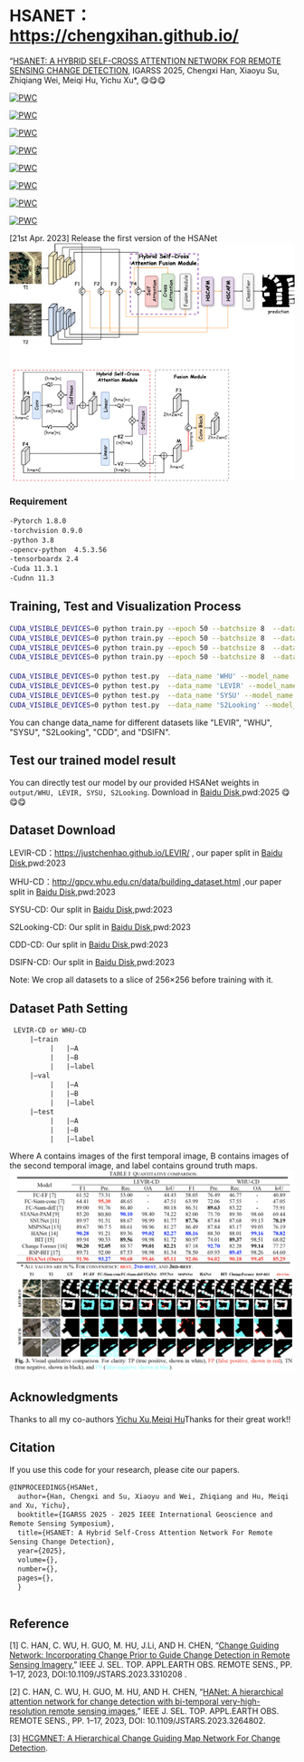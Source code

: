 # HSANET：https://chengxihan.github.io/

“[HSANET: A HYBRID SELF-CROSS ATTENTION NETWORK FOR REMOTE SENSING CHANGE DETECTION](https://ieeexplore.ieee.org/document/10283341), IGARSS 2025, Chengxi Han, Xiaoyu Su, Zhiqiang Wei, Meiqi Hu, Yichu Xu*, :yum::yum::yum:


[![PWC](https://img.shields.io/endpoint.svg?url=https://paperswithcode.com/badge/hcgmnet-a-hierarchical-change-guiding-map/change-detection-on-googlegz-cd)](https://paperswithcode.com/sota/change-detection-on-googlegz-cd?p=hcgmnet-a-hierarchical-change-guiding-map)

[![PWC](https://img.shields.io/endpoint.svg?url=https://paperswithcode.com/badge/hcgmnet-a-hierarchical-change-guiding-map/change-detection-on-levir)](https://paperswithcode.com/sota/change-detection-on-levir?p=hcgmnet-a-hierarchical-change-guiding-map)

[![PWC](https://img.shields.io/endpoint.svg?url=https://paperswithcode.com/badge/hcgmnet-a-hierarchical-change-guiding-map/change-detection-on-sysu-cd)](https://paperswithcode.com/sota/change-detection-on-sysu-cd?p=hcgmnet-a-hierarchical-change-guiding-map)

[![PWC](https://img.shields.io/endpoint.svg?url=https://paperswithcode.com/badge/hcgmnet-a-hierarchical-change-guiding-map/change-detection-on-whu-cd)](https://paperswithcode.com/sota/change-detection-on-whu-cd?p=hcgmnet-a-hierarchical-change-guiding-map)

[![PWC](https://img.shields.io/endpoint.svg?url=https://paperswithcode.com/badge/hcgmnet-a-hierarchical-change-guiding-map/change-detection-on-s2looking)](https://paperswithcode.com/sota/change-detection-on-s2looking?p=hcgmnet-a-hierarchical-change-guiding-map)

[![PWC](https://img.shields.io/endpoint.svg?url=https://paperswithcode.com/badge/hcgmnet-a-hierarchical-change-guiding-map/change-detection-on-dsifn-cd)](https://paperswithcode.com/sota/change-detection-on-dsifn-cd?p=hcgmnet-a-hierarchical-change-guiding-map)

[![PWC](https://img.shields.io/endpoint.svg?url=https://paperswithcode.com/badge/hcgmnet-a-hierarchical-change-guiding-map/change-detection-on-levir-cd)](https://paperswithcode.com/sota/change-detection-on-levir-cd?p=hcgmnet-a-hierarchical-change-guiding-map)

[![PWC](https://img.shields.io/endpoint.svg?url=https://paperswithcode.com/badge/hcgmnet-a-hierarchical-change-guiding-map/change-detection-on-cdd-dataset-season-1)](https://paperswithcode.com/sota/change-detection-on-cdd-dataset-season-1?p=hcgmnet-a-hierarchical-change-guiding-map)


[21st Apr. 2023] Release the first version of the HSANet
![image-20250421](/network/HSANet.png)

### Requirement  
```bash
-Pytorch 1.8.0  
-torchvision 0.9.0  
-python 3.8  
-opencv-python  4.5.3.56  
-tensorboardx 2.4  
-Cuda 11.3.1  
-Cudnn 11.3  
```
## Training, Test and Visualization Process   

```bash
CUDA_VISIBLE_DEVICES=0 python train.py --epoch 50 --batchsize 8  --data_name 'WHU' --model_name 'HSANet'
CUDA_VISIBLE_DEVICES=0 python train.py --epoch 50 --batchsize 8  --data_name 'LEVIR' --model_name 'HSANet'
CUDA_VISIBLE_DEVICES=0 python train.py --epoch 50 --batchsize 8  --data_name 'SYSU' --model_name 'HSANet'
CUDA_VISIBLE_DEVICES=0 python train.py --epoch 50 --batchsize 8  --data_name 'S2Looking' --model_name 'HSANet'

CUDA_VISIBLE_DEVICES=0 python test.py  --data_name 'WHU' --model_name 'HSANet'
CUDA_VISIBLE_DEVICES=0 python test.py  --data_name 'LEVIR' --model_name 'HSANet'
CUDA_VISIBLE_DEVICES=0 python test.py  --data_name 'SYSU' --model_name 'HSANet'
CUDA_VISIBLE_DEVICES=0 python test.py  --data_name 'S2Looking' --model_name 'HSANet'

```
You can change data_name for different datasets like "LEVIR", "WHU", "SYSU", "S2Looking", "CDD", and "DSIFN".
## Test our trained model result 
You can directly test our model by our provided HSANet weights in  `output/WHU, LEVIR, SYSU, S2Looking`. Download in  [Baidu Disk](https://pan.baidu.com/s/1bdgk9XgDLaSZGbhPZ53-uA?pwd=2025),pwd:2025 :yum::yum::yum:

## Dataset Download   
LEVIR-CD：https://justchenhao.github.io/LEVIR/  , our paper split in [Baidu Disk](https://pan.baidu.com/s/1VVry18KFl2MSWS6_IOlYRA?pwd=2023),pwd:2023 

WHU-CD：http://gpcv.whu.edu.cn/data/building_dataset.html ,our paper split in [Baidu Disk](https://pan.baidu.com/s/1ZLmIyWvHnwyzhyl4xt-GwQ?pwd=2023),pwd:2023

SYSU-CD: Our split in [Baidu Disk](https://pan.baidu.com/s/1p0QfogZm4BM0dd1a0LTBBw?pwd=2023),pwd:2023

S2Looking-CD: Our split in [Baidu Disk](https://pan.baidu.com/s/1wAXPHhCLJTqPX0pC2RBMsg?pwd=2023),pwd:2023

CDD-CD: Our split in [Baidu Disk](https://pan.baidu.com/s/1cwJ0mEhcrbCWOJn5n-N5Jw?pwd=2023),pwd:2023

DSIFN-CD: Our split in [Baidu Disk]( https://pan.baidu.com/s/1-GD3z_eMoQglSJoi9P-6gw?pwd=2023),pwd:2023

Note: We crop all datasets to a slice of 256×256 before training with it.

## Dataset Path Setting
```
 LEVIR-CD or WHU-CD 
     |—train  
          |   |—A  
          |   |—B  
          |   |—label  
     |—val  
          |   |—A  
          |   |—B  
          |   |—label  
     |—test  
          |   |—A  
          |   |—B  
          |   |—label
  ```        
 Where A contains images of the first temporal image, B contains images of the second temporal image, and label contains ground truth maps.  
![image-20230415](/network/HSANet-2.png)



## Acknowledgments
 
Thanks to all my co-authors [Yichu Xu](https://scholar.google.com/citations?user=CxKy4lEAAAAJ&hl=en),[Meiqi Hu](https://meiqihu.github.io/)Thanks for their great work!!  


## Citation 

 If you use this code for your research, please cite our papers.  

```
@INPROCEEDINGS{HSANet,
  author={Han, Chengxi and Su, Xiaoyu and Wei, Zhiqiang and Hu, Meiqi and Xu, Yichu},
  booktitle={IGARSS 2025 - 2025 IEEE International Geoscience and Remote Sensing Symposium}, 
  title={HSANET: A Hybrid Self-Cross Attention Network For Remote Sensing Change Detection}, 
  year={2025},
  volume={},
  number={},
  pages={},
  }


```

## Reference  
[1] C. HAN, C. WU, H. GUO, M. HU, J.Li, AND H. CHEN, 
“[Change Guiding Network: Incorporating Change Prior to Guide Change Detection in Remote Sensing Imagery](https://ieeexplore.ieee.org/document/10234560?denied=),” IEEE J. SEL. TOP. APPL.EARTH OBS. REMOTE SENS., PP. 1–17, 2023, DOI:10.1109/JSTARS.2023.3310208 .

[2] C. HAN, C. WU, H. GUO, M. HU, AND H. CHEN, 
“[HANet: A hierarchical attention network for change detection with bi-temporal very-high-resolution remote sensing images](https://ieeexplore.ieee.org/abstract/document/10093022),” IEEE J. SEL. TOP. APPL.EARTH OBS. REMOTE SENS., PP. 1–17, 2023, DOI: 10.1109/JSTARS.2023.3264802.


[3] [HCGMNET: A Hierarchical Change Guiding Map Network For Change Detection](https://doi.org/10.48550/arXiv.2302.10420).



